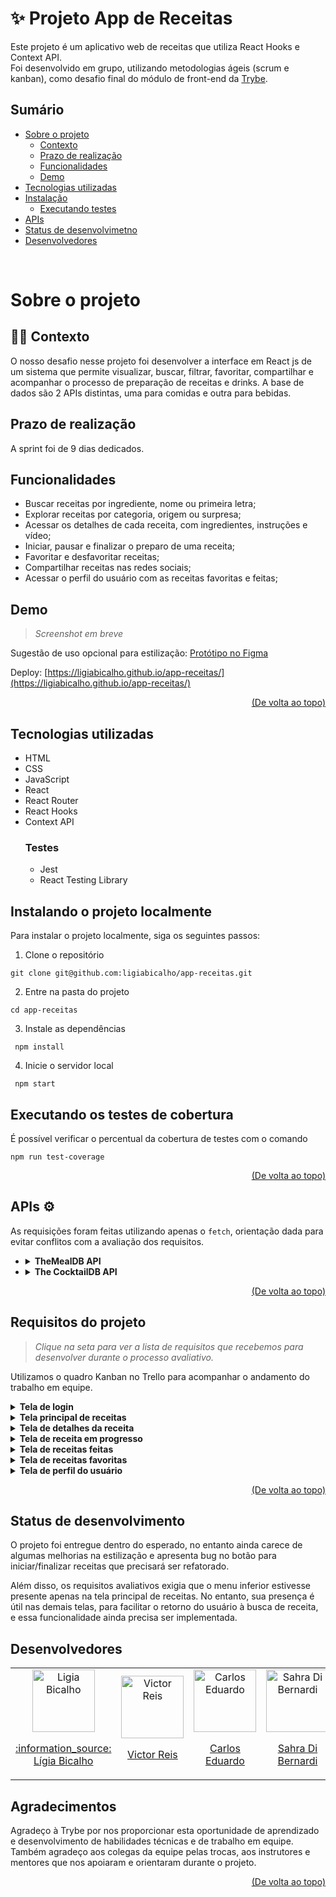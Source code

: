 # :sparkles: Projeto App de Receitas

Este projeto é um aplicativo web de receitas que utiliza React Hooks e Context API.  
Foi desenvolvido em grupo, utilizando metodologias ágeis (scrum e kanban), como desafio final do módulo de front-end da [Trybe](https://betrybe.com).  

## Sumário

- [Sobre o projeto](#sobre-o-projeto)
  - [Contexto](#man_technologist-contexto)
  - [Prazo de realização](#prazo-de-realização)
  - [Funcionalidades](#funcionalidades)
  - [Demo](#demo)
- [Tecnologias utilizadas](#tecnologias-utilizadas)
- [Instalação](#instalando-o-projeto-localmente)
  - [Executando testes](#executando-os-testes-de-cobertura)
- [APIs](#apis-gear)
- [Status de desenvolvimetno](#status-de-desenvolvimento)
- [Desenvolvedores](#desenvolvedores)


<br/>

# Sobre o projeto

## :man_technologist: Contexto  

O nosso desafio nesse projeto foi desenvolver a interface em React js de um sistema que permite visualizar, buscar, filtrar, favoritar, compartilhar e acompanhar o processo de preparação de receitas e drinks. A base de dados são 2 APIs distintas, uma para comidas e outra para bebidas.

## Prazo de realização

A sprint foi de 9 dias dedicados.

## Funcionalidades

- Buscar receitas por ingrediente, nome ou primeira letra;
- Explorar receitas por categoria, origem ou surpresa;
- Acessar os detalhes de cada receita, com ingredientes, instruções e vídeo;
- Iniciar, pausar e finalizar o preparo de uma receita;
- Favoritar e desfavoritar receitas;
- Compartilhar receitas nas redes sociais;
- Acessar o perfil do usuário com as receitas favoritas e feitas;

## Demo
> *Screenshot em breve*

Sugestão de uso opcional para estilização: [Protótipo no Figma](https://www.figma.com/file/9WXNFMewKRBC5ZawU1EXYG/%5BProjeto%5D%5BFrontend%5D-Recipes-App?node-id=0%3A1&t=flL48tUQI6vmnPEY-1)

Deploy: [https://ligiabicalho.github.io/app-receitas/](https://ligiabicalho.github.io/app-receitas/)

<p align="right"><a href="#sparkles-projeto-app-de-receitas">(De volta ao topo)</a></p>

## Tecnologias utilizadas

- HTML
- CSS
- JavaScript
- React
- React Router
- React Hooks
- Context API
  ### Testes
  - Jest
  - React Testing Library

## Instalando o projeto localmente

Para instalar o projeto localmente, siga os seguintes passos:

1. Clone o repositório
```
git clone git@github.com:ligiabicalho/app-receitas.git
```
2. Entre na pasta do projeto
```
cd app-receitas
```
3. Instale as dependências
```
 npm install
```
4. Inicie o servidor local
```
 npm start
```
## Executando os testes de cobertura
É possível verificar o percentual da cobertura de testes com o comando 
```
npm run test-coverage
```

<p align="right"><a href="#sparkles-projeto-app-de-receitas">(De volta ao topo)</a></p>

## APIs :gear:

As requisições foram feitas  utilizando apenas o `fetch`, orientação dada para evitar conflitos com a avaliação dos requisitos.

* <details><summary><b> TheMealDB API</b></summary>

    O [TheMealDB](https://www.themealdb.com/) é um banco de dados aberto, mantido pela comunidade, com receitas e ingredientes de todo o mundo.

    Os end-points são bastante ricos, você pode [vê-los aqui](https://www.themealdb.com/api.php)

    O modelo de resposta para uma `meal` é o seguinte:
      <details><summary><b>Ver modelo de resposta para uma meal</b></summary>
      
      ```
        {
          "meals":[
            {
              "idMeal":"52882",
              "strMeal":"Three Fish Pie",
              "strDrinkAlternate":null,
              "strCategory":"Seafood",
              "strArea":"British",
              "strInstructions":"Preheat the oven to 200C\/400F\/Gas 6 (180C fan).\r\nPut the potatoes into a saucepan of cold salted water. Bring up to the boil and simmer until completely tender. Drain well and then mash with the butter and milk. Add pepper and taste to check the seasoning. Add salt and more pepper if necessary.\r\nFor the fish filling, melt the butter in a saucepan, add the leeks and stir over the heat. Cover with a lid and simmer gently for 10 minutes, or until soft. Measure the flour into a small bowl. Add the wine and whisk together until smooth.\r\nAdd the milk to the leeks, bring to the boil and then add the wine mixture. Stir briskly until thickened. Season and add the parsley and fish. Stir over the heat for two minutes, then spoon into an ovenproof casserole. Scatter over the eggs. Allow to cool until firm.\r\nSpoon the mashed potatoes over the fish mixture and mark with a fork. Sprinkle with cheese.\r\nBake for 30-40 minutes, or until lightly golden-brown on top and bubbling around the edges.",
              "strMealThumb":"https:\/\/www.themealdb.com\/images\/media\/meals\/spswqs1511558697.jpg",
              "strTags":"Fish,Seafood,Dairy,Pie",
              "strYoutube":"https:\/\/www.youtube.com\/watch?v=Ds1Jb8H5Sg8",
              "strIngredient1":"Potatoes",
              "strIngredient2":"Butter",
              "strIngredient3":"Milk",
              "strIngredient4":"Gruy\u00e8re",
              "strIngredient5":"Butter",
              "strIngredient6":"Leek",
              "strIngredient7":"Plain Flour",
              "strIngredient8":"White Wine",
              "strIngredient9":"Milk",
              "strIngredient10":"Parsley",
              "strIngredient11":"Salmon",
              "strIngredient12":"Haddock",
              "strIngredient13":"Smoked Haddock",
              "strIngredient14":"Eggs",
              "strIngredient15":"",
              "strIngredient16":"",
              "strIngredient17":"",
              "strIngredient18":"",
              "strIngredient19":"",
              "strIngredient20":"",
              "strMeasure1":"1kg",
              "strMeasure2":"Knob",
              "strMeasure3":"Dash",
              "strMeasure4":"50g",
              "strMeasure5":"75g",
              "strMeasure6":"2 sliced",
              "strMeasure7":"75g",
              "strMeasure8":"150ml",
              "strMeasure9":"568ml",
              "strMeasure10":"2 tbs chopped",
              "strMeasure11":"250g",
              "strMeasure12":"250g",
              "strMeasure13":"250g",
              "strMeasure14":"6",
              "strMeasure15":"",
              "strMeasure16":"",
              "strMeasure17":"",
              "strMeasure18":"",
              "strMeasure19":"",
              "strMeasure20":"",
              "strSource":"https:\/\/www.bbc.co.uk\/food\/recipes\/three_fish_pie_58875",
              "dateModified":null
            }
          ]
        }
      ```
      </details>
    
      Os ingredientes seguem uma ordem lógica onde o nome dele (<code>strIngredient1</code>) e a quantidade (<code>strMeasure1</code>) tem o mesmo número no final (1, nesse caso).

      É possível listar todas as `categorias`, `nacionalidades` (vindas da API como "areas") e `ingredientes`:

      categorias: https://www.themealdb.com/api/json/v1/1/list.php?c=list
      nacionalidades: https://www.themealdb.com/api/json/v1/1/list.php?a=list
      ingredientes: https://www.themealdb.com/api/json/v1/1/list.php?i=list

      As fotos dos ingredientes vêm de um end-point padronizado com a seguinte lógica:

      https://www.themealdb.com/images/ingredients/${nome-do-ingrediente}-Small.png  

      Exemplo com "Lime":
      https://www.themealdb.com/images/ingredients/Lime-Small.png

    </details>

* <details><summary><b> The CocktailDB API</b></summary>
    Bem similar (inclusive mantida pela mesma entidade) a TheMealDB API, só que focado em drinks.

    Os end-points também são bastante ricos, você pode [vê-los aqui](https://www.thecocktaildb.com/api.php)

    As respostas seguem a mesma estrutura, com algumas particularidades relativas às bebidas (como ser ou não alcoólica, por exemplo)

    <details><summary><b>Ver modelo de resposta para drinks</b></summary>

    ```
      {
        "drinks":[
            {
              "idDrink":"17256",
              "strDrink":"Martinez 2",
              "strDrinkAlternate":null,
              "strDrinkES":null,
              "strDrinkDE":null,
              "strDrinkFR":null,
              "strDrinkZH-HANS":null,
              "strDrinkZH-HANT":null,
              "strTags":null,
              "strVideo":null,
              "strCategory":"Cocktail",
              "strIBA":null,
              "strAlcoholic":"Alcoholic",
              "strGlass":"Cocktail glass",
              "strInstructions":"Add all ingredients to a mixing glass and fill with ice.\r\n\r\nStir until chilled, and strain into a chilled coupe glass.",
              "strInstructionsES":null,
              "strInstructionsDE":"Alle Zutaten in ein Mischglas geben und mit Eis f\u00fcllen. Bis zum Abk\u00fchlen umr\u00fchren und in ein gek\u00fchltes Coup\u00e9glas abseihen.",
              "strInstructionsFR":null,
              "strInstructionsZH-HANS":null,
              "strInstructionsZH-HANT":null,
              "strDrinkThumb":"https:\/\/www.thecocktaildb.com\/images\/media\/drink\/fs6kiq1513708455.jpg",
              "strIngredient1":"Gin",
              "strIngredient2":"Sweet Vermouth",
              "strIngredient3":"Maraschino Liqueur",
              "strIngredient4":"Angostura Bitters",
              "strIngredient5":null,
              "strIngredient6":null,
              "strIngredient7":null,
              "strIngredient8":null,
              "strIngredient9":null,
              "strIngredient10":null,
              "strIngredient11":null,
              "strIngredient12":null,
              "strIngredient13":null,
              "strIngredient14":null,
              "strIngredient15":null,
              "strMeasure1":"1 1\/2 oz",
              "strMeasure2":"1 1\/2 oz",
              "strMeasure3":"1 tsp",
              "strMeasure4":"2 dashes",
              "strMeasure5":null,
              "strMeasure6":null,
              "strMeasure7":null,
              "strMeasure8":null,
              "strMeasure9":null,
              "strMeasure10":null,
              "strMeasure11":null,
              "strMeasure12":null,
              "strMeasure13":null,
              "strMeasure14":null,
              "strMeasure15":null,
              "strCreativeCommonsConfirmed":"No",
              "dateModified":"2017-12-19 18:34:15"
            }
        ]
      }
    ```
    </details>

    Os ingredientes seguem uma ordem lógica onde o nome dele (<code>strIngredient1</code>) e a quantidade (<code>strMeasure1</code>) tem o mesmo número no final (1, nesse caso).
  
  </details>

  <p align="right"><a href="#sparkles-projeto-app-de-receitas">(De volta ao topo)</a></p>

## Requisitos do projeto
> *Clique na seta para ver a lista de requisitos que recebemos para desenvolver durante o processo avaliativo.*

Utilizamos o quadro Kanban no Trello para acompanhar o andamento do trabalho em equipe.

<details>
  <summary><strong>Tela de login</strong></summary> 

1. Crie todos os elementos que devem respeitar os atributos descritos no protótipo para a tela de login.  
2. Desenvolva a tela de maneira que a pessoa consiga escrever seu email no input de email e sua senha no input de senha.  
3. Desenvolva a tela de maneira que o formulário só seja válido após um email válido e uma senha de mais de 6 caracteres serem preenchidos.  
4. Após a submissão do formulário, salve no localStorage o e-mail da pessoa usuária na chave `user`.  
5. Redirecione a pessoa usuária para a tela principal de receitas de comidas após a submissão e validação com sucesso do login.  
</details>

<details>
  <summary><strong>Tela principal de receitas</strong></summary> 

6. Implemente o header de acordo com a necessidade de cada tela.
7. Redirecione a pessoa usuária para a tela de perfil ao clicar no botão de perfil.
8. Desenvolva o botão de busca que, ao ser clicado, a barra de busca deve aparecer. O mesmo serve para escondê-la.
9. Implemente os elementos da barra de busca respeitando os atributos descritos no protótipo.
10. Implemente 3 radio buttons na barra de busca: Ingredient, Name e First letter.
11. Busque na API de comidas caso a pessoa esteja na página de comidas, e na API de bebidas caso esteja na de bebidas.
12. Caso a busca retorne mais de uma receita, renderize as 12 primeiras encontradas, exibindo a imagem e o nome de cada uma.
13. Implemente o menu inferior posicionando-o de forma fixa e contendo 2 ícones: um para comidas e outro para bebidas.
14. Exiba o menu inferior apenas nas telas indicadas pelo protótipo.
15. Redirecione a pessoa usuária para a tela correta ao clicar em cada ícone no menu inferior.
16. Carregue as 12 primeiras receitas de comidas ou bebidas, uma em cada card.
17. Implemente os botões de categoria para serem utilizados como filtro.
18. Implemente o filtro das receitas por meio da API ao clicar no filtro de categoria.
19. Implemente o filtro como um toggle, o qual se for selecionado novamente, o app deve retornar as receitas sem nenhum filtro.
20. Redirecione a pessoa usuária ao clicar no card para a tela de detalhes, que deve mudar a rota e conter o id da receita na URL.
21. Realize uma request para a API passando o `id` da receita que deve estar disponível nos parâmetros da URL.
</details>

<details>
  <summary><strong>Tela de detalhes da receita</strong></summary> 

22. Desenvolva a tela de modo que contenha uma imagem da receita, o título, a categoria em caso de comidas e se é ou não alcoólico em caso de bebidas, uma lista de ingredientes seguidos pelas quantidades, instruções, um vídeo do youtube incorporado e recomendações.
23. Implemente as recomendações. Para receitas de comida, a recomendação deverá ser bebida, já para as receitas de bebida a recomendação deverá ser comida.
24. Implemente os 6 cards de recomendação, mostrando apenas 2. O scroll é horizontal, similar a um `carousel`.
25. Desenvolva um botão de nome "Start Recipe" que deve ficar fixo na parte de baixo da tela o tempo todo.
26. Implemente a solução de forma que, caso a receita já tenha sido feita, o botão "Start Recipe" desapareça.
27. Redirecione a pessoa usuária caso o botão "Start Recipe" seja clicado, a rota deve mudar para a tela de receita em progresso.
</details>

<details>
  <summary><strong>Tela de receita em progresso</strong></summary> 

28. Desenvolva a tela de modo que contenha uma imagem da receita, o título, a categoria em caso de comidas e se é ou não alcoólico em caso de bebidas, uma lista de ingredientes com suas respectivas quantidades e instruções.
29. Desenvolva um checkbox para cada item da lista de ingredientes.
30. Salve o estado do progresso, que deve ser mantido caso a pessoa atualize a página ou volte para a mesma receita.
31. Implemente a solução de modo que o botão de finalizar receita ("Finish Recipe") só pode estar habilitado quando todos os ingredientes estiverem _"checkados"_ (marcados).
</details>

<details>
  <summary><strong>Tela de receitas feitas</strong></summary> 

32. Implemente os elementos da tela de receitas feitas respeitando os atributos descritos no protótipo
33. Desenvolva a tela de modo que, caso a receita do card seja uma comida, ela deve possuir: a foto da receita, nome, categoria, nacionalidade, a data em que a pessoa fez a receita, as 2 primeiras tags retornadas pela API e um botão de compartilhar
34. Desenvolva a tela de maneira que, caso a receita do card seja uma bebida, ela deve possuir: a foto da receita, o nome, se é alcoólica, a data em que a pessoa fez a receita e um botão de compartilhar
35. Desenvolva a solução de modo que o botão de compartilhar deve copiar a URL da tela de detalhes da receita para o clipboard
36. Implemente 2 botões que filtram as receitas por comida ou bebida e um terceiro que remove todos os filtros
37. Redirecione para a tela de detalhes da receita caso seja clicado na foto ou no nome da receita
</details>

<details>
  <summary><strong>Tela de receitas favoritas</strong></summary>

38. Implemente os elementos da tela de receitas favoritas (cumulativo com os atributos em comum com a tela de receitas feitas), respeitando os atributos descritos no protótipo
39. Desenvolva a tela de modo que, caso a receita do card seja uma comida, ela deve possuir: a foto da receita, nome, categoria, nacionalidade, um botão de compartilhar e um de "desfavoritar"
40. Desenvolva a tela de modo que, caso a receita do card seja uma bebida, ela deve possuir: a foto da receita, nome, se é alcoólica ou não, um botão de compartilhar e um de "desfavoritar"
41. Desenvolva a solução de modo que o botão de compartilhar deve copiar a URL da tela de detalhes da receita para o clipboard
42. Desenvolva a solução de modo que o botão de "desfavoritar" deve remover a receita da lista de receitas favoritas do `localStorage` e da tela
43. Implemente 2 botões que filtram as receitas por comida ou bebida e um terceiro que remove todos os filtros
44. Redirecione a pessoa usuária ao clicar na foto ou no nome da receita, a rota deve mudar para a tela de detalhes daquela receita
</details>

<details>
  <summary><strong>Tela de perfil do usuário</strong></summary>

45. Implemente os elementos da tela de perfil respeitando os atributos descritos no protótipo
46. Implemente a solução de maneira que o e-mail da pessoa usuária deve estar visível
47. Implemente 3 botões: um de nome "Done Recipes", um de nome "Favorite Recipes" e um de nome "Logout"
48. Redirecione a pessoa usuária que, ao clicar no botão de "Done Recipes", a rota deve mudar para a tela de receitas feitas
49. Redirecione a pessoa usuária que, ao clicar no botão de "Favorite Recipes", a rota deve mudar para a tela de receitas favoritas
50. Redirecione a pessoa usuária que ao clicar no botão de "Logout", o `localStorage` deve ser limpo e a rota deve mudar para a tela de login
</details>

<p align="right"><a href="#sparkles-projeto-app-de-receitas">(De volta ao topo)</a></p>

## Status de desenvolvimento

O projeto foi entregue dentro do esperado, no entanto ainda carece de algumas melhorias na estilização e apresenta bug no botão para iniciar/finalizar receitas que precisará ser refatorado.

Além disso, os requisitos avaliativos exigia que o menu inferior estivesse presente apenas na tela principal de receitas. No entanto, sua presença é útil nas demais telas, para facilitar o retorno do usuário à busca de receita, e essa funcionalidade ainda precisa ser implementada.


## Desenvolvedores

<table>
  <tr>
    <td align="center">
      <a href="https://github.com/ligiabicalho">
        <img src="https://avatars.githubusercontent.com/u/108960742" width="100px" alt="Ligia Bicalho"/>
      </a>
      <a href="https://linkedin.com/in/ligiabicalho">
        <p>:information_source: Lígia Bicalho</p>
      </a>
    </td>
    <td align="center">
      <a href="https://github.com/victorAssuncaoReis">
        <img src="https://avatars.githubusercontent.com/u/108594533?v=4" width="100px" alt="Victor Reis"/>
        <p>Victor Reis</p>
      </a>
    </td>
    <td align="center">
      <a href="https://github.com/kadu2229">
        <img src="https://avatars.githubusercontent.com/u/91919611?v=4" width="100px" alt="Carlos Eduardo"/>
        <p>Carlos Eduardo</p>
      </a>
    </td>
    <td align="center">
      <a href="https://github.com/sahdibernardi">
        <img src="https://avatars.githubusercontent.com/u/108948808?v=4" width="100px" alt="Sahra Di Bernardi"/>
        <p>Sahra Di Bernardi</p>
      </a>
    </td>
    <td align="center">
      <a href="https://github.com/marcelsguima">
        <img src="https://avatars.githubusercontent.com/u/106491497?v=4" width="100px" alt="Marcel Guimarães"/>
        <p>Marcel Guimarães</p>
      </a>
    </td>
    <td align="center">
      <a href="https://github.com/PauloVitorMartins">
        <img src="https://avatars.githubusercontent.com/u/109085421?v=4" width="100px" alt="Paulo Vitor Martins"/>
        <p>Paulo Vitor Martins</p>
      </a>
    </td>
    <td align="center">
      <a href="https://github.com/trybe-tech-ops">
        <img src="https://avatars.githubusercontent.com/u/82593112?v=4" width="100px" alt="Trybe"/>
        <p>Trybe</p>
      </a>
    </td>
  </tr>
</table>

## Agradecimentos

Agradeço à Trybe por nos proporcionar esta oportunidade de aprendizado e desenvolvimento de habilidades técnicas e de trabalho em equipe. 
Também agradeço aos colegas da equipe pelas trocas, aos instrutores e mentores que nos apoiaram e orientaram durante o projeto.

<p align="right"><a href="#sparkles-projeto-app-de-receitas">(De volta ao topo)</a></p>